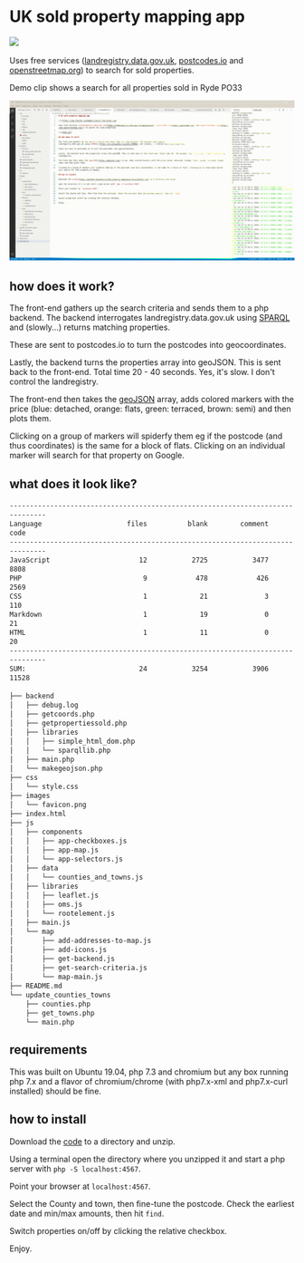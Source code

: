 # UK sold property mapping app

![](https://img.shields.io/badge/licence-free-green.svg)

Uses free services ([landregistry.data.gov.uk](https://landregistry.data.gov.uk/app/qonsole), [postcodes.io](https://postcodes.io/) and [openstreetmap.org](https://www.openstreetmap.org/)) to search for sold properties.

Demo clip shows a search for all properties sold in Ryde PO33

![](demo.gif)

## how does it work?

The front-end gathers up the search criteria and sends them to a php backend. The backend interrogates 
landregistry.data.gov.uk using [SPARQL](https://en.wikipedia.org/wiki/SPARQL) and (slowly...) returns matching properties.

These are sent to postcodes.io to turn the postcodes into geocoordinates.

Lastly, the backend turns the properties array into geoJSON. This is sent back to the front-end. Total time 20 - 40 seconds. Yes, it's slow. I don't control the landregistry.

The front-end then takes the [geoJSON](https://geojson.org/) array, adds colored markers with the price (blue: detached, orange: flats, green: terraced, brown: semi) and then plots them.

Clicking on a group of markers will spiderfy them eg if the postcode (and thus coordinates) is the same for a block of flats. Clicking on an individual marker will search for that property on Google.

## what does it look like?

```
-------------------------------------------------------------------------------
Language                     files          blank        comment           code
-------------------------------------------------------------------------------
JavaScript                      12           2725           3477           8808
PHP                              9            478            426           2569
CSS                              1             21              3            110
Markdown                         1             19              0             21
HTML                             1             11              0             20
-------------------------------------------------------------------------------
SUM:                            24           3254           3906          11528

├── backend
│   ├── debug.log
│   ├── getcoords.php
│   ├── getpropertiessold.php
│   ├── libraries
│   │   ├── simple_html_dom.php
│   │   └── sparqllib.php
│   ├── main.php
│   └── makegeojson.php
├── css
│   └── style.css
├── images
│   └── favicon.png
├── index.html
├── js
│   ├── components
│   │   ├── app-checkboxes.js
│   │   ├── app-map.js
│   │   └── app-selectors.js
│   ├── data
│   │   └── counties_and_towns.js
│   ├── libraries
│   │   ├── leaflet.js
│   │   ├── oms.js
│   │   └── rootelement.js
│   ├── main.js
│   └── map
│       ├── add-addresses-to-map.js
│       ├── add-icons.js
│       ├── get-backend.js
│       ├── get-search-criteria.js
│       └── map-main.js
├── README.md
└── update_counties_towns
    ├── counties.php
    ├── get_towns.php
    └── main.php
```

## requirements

This was built on Ubuntu 19.04, php 7.3 and chromium but any box running php 7.x and a flavor of chromium/chrome (with php7.x-xml and php7.x-curl installed) should be fine.

## how to install

Download the [code](https://github.com/petercz1/UK_property_mapping/archive/master.zip) to a directory and unzip.

Using a terminal open the directory where you unzipped it and start a php server with `php -S localhost:4567`.

Point your browser at `localhost:4567`.

Select the County and town, then fine-tune the postcode. Check the earliest date and min/max amounts, then hit `find`.

Switch properties on/off by clicking the relative checkbox.

Enjoy.
